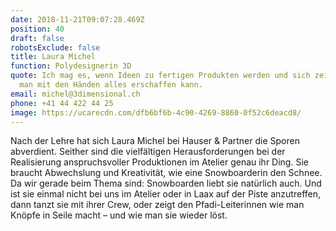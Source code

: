 ```yaml
---
date: 2018-11-21T09:07:28.469Z
position: 40
draft: false
robotsExclude: false
title: Laura Michel
function: Polydesignerin 3D
quote: Ich mag es, wenn Ideen zu fertigen Produkten werden und sich zeigt, was
  man mit den Händen alles erschaffen kann.
email: michel@3dimensional.ch
phone: +41 44 422 44 25
image: https://ucarecdn.com/dfb6bf6b-4c90-4269-8860-0f52c6deacd8/
---
```

Nach der Lehre hat sich Laura Michel bei Hauser & Partner die Sporen abverdient. Seither sind die vielfältigen Herausforderungen bei der Realisierung anspruchsvoller Produktionen im Atelier genau ihr Ding. Sie braucht Abwechslung und Kreativität, wie eine Snowboarderin den Schnee. Da wir gerade beim Thema sind: Snowboarden liebt sie natürlich auch. Und ist sie einmal nicht bei uns im Atelier oder in Laax auf der Piste anzutreffen, dann tanzt sie mit ihrer Crew, oder zeigt den Pfadi-Leiterinnen wie man Knöpfe in Seile macht – und wie man sie wieder löst.